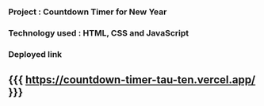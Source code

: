 ### Project : Countdown Timer for New Year
### Technology used : HTML, CSS and JavaScript

### Deployed link

## {{{ https://countdown-timer-tau-ten.vercel.app/ }}}
